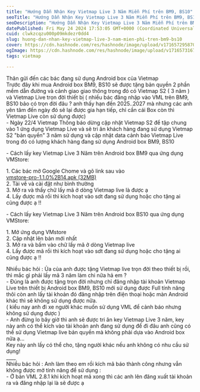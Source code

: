 ```yaml
---
title: "Hướng Dẫn Nhận Key Vietmap Live 3 Năm Miễn Phí trên BM9, BS10"
seoTitle: "Hướng Dẫn Nhận Key Vietmap Live 3 Năm Miễn Phí trên BM9, BS10"
seoDescription: "Hướng Dẫn Nhận Key Vietmap Live 3 Năm Miễn Phí trên BM9, BS10"
datePublished: Fri May 24 2024 17:53:05 GMT+0000 (Coordinated Universal Time)
cuid: clwkzcqzu000p09mkdezr0dd4
slug: huong-dan-nhan-key-vietmap-live-3-nam-mien-phi-tren-bm9-bs10
cover: https://cdn.hashnode.com/res/hashnode/image/upload/v1716572958708/2db61336-3edb-4137-82c4-796fc7b1ff24.jpeg
ogImage: https://cdn.hashnode.com/res/hashnode/image/upload/v1716573167375/c763726f-f783-48ba-a4e4-6fcbd4e9e9e3.jpeg
tags: vietmap

---
```


Thân gửi đến các bác đang sử dụng Android box của Vietmap  
Trước đây khi mua Android box BM9, BS10 sẽ được tặng bản quyền 2 phần mềm dẫn đường và cảnh giao giao thông trong đó có Vietmap S2 ( 3 năm ) và Vietmap Live trọn đời thiết bị ( nhiều bác đăng nhập vào VML trên BM9, BS10 bảo có trọn đời đâu ? anh thấy hạn đến 2025..2027 mà nhưng các anh yên tâm đến ngày đó sẽ lại được gia hạn tiếp, chỉ cần cái Box còn thì Vietmap Live còn sử dụng được)  
\- Ngày 22/4 Vietmap Thông báo dừng cập nhật Vietmap S2 để tập chung vào 1 ứng dụng Vietmap Live và sẽ tri ân khách hàng đang sử dụng Vietmap S2 "bản quyền" 3 năm sử dụng và cập nhật data cảnh báo Vietmap Live trong đó có lượng khách hàng đang sử dụng Android box BM9, BS10

\- Cách lấy key Vietmap Live 3 Năm trên Android box BM9 qua ứng dụng VMStore:

1\. Các bác mở Google Chome và gõ link sau vào  
[vmstore-pro-1.1.0%2B14.apk (32MB)](https://github.com/ePlus-DEV/storage/blob/main/vietmap/vmstore-pro-1.1.0%2B14.apk)[  
](https://bit.ly/vmstorepro%EF%BF%BC2)2\. Tải về và cài đ[ặ](https://l.facebook.com/l.php?u=https%3A%2F%2Fbit.ly%2Fvmstorepro%3Ffbclid%3DIwZXh0bgNhZW0CMTAAAR2ZICOcZdku79NO3BjWPXUavq9kupDd4UnscCvfgdCPZeuPl00WC2TOGxU_aem_AYSoOTYvpJr2yCvZkfKohlb8cVLuBGURZTVCayMoV30lXeE0Mdjs8_Gq5crvzFkyCtbo1z6xxCh1HIN8ecI0L3rP&h=AT3RwN4gVSQG91ebHhkxhKAGU91yDb2eMeZiqPqst6c21aekDGJXw-UqzvCqwpwO2EsNQNfk7Qfh-LMnwyinISn6xywIL2jtYkJVq64KCK7WWVLkfm9OzIRYYybzJWrGOSGt&__tn__=-UK*F)t như bình thường  
3\. Mở ra và thấy chữ lấy mã ở dòng Vietmap live là được ạ  
4\. Lấy được mã rồi thì kích hoạt vào sdt đang sử dụng hoặc cho tặng ai cũng được ạ !!

\- Cách lấy key Vietmap Live 3 Năm trên Android box BS10 qua ứng dụng VMStore:

1\. Mở ứng dụng VMstore  
2\. Cập nhật lên bản mới nhất  
3\. Mở ra và bấm vào chữ lấy mã ở dòng Vietmap live  
4\. Lấy được mã rồi thì kích hoạt vào sdt đang sử dụng hoặc cho tặng ai cũng được ạ !!

Nhiều bác hỏi : Ủa của anh được tặng Vietmap live trọn đời theo thiết bị rồi, thì mắc gì phải lấy mã 3 năm làm chi nữa hả em ?  
\- Đúng là anh được tặng trọn đời nhưng chỉ đăng nhập tài khoản Vietmap Live trên thiết bị Android box BM9, BS10 mới sử dụng được Full tính năng thôi còn anh lấy tài khoản đó đăng nhập trên điện thoại hoặc màn Android khác thì sẽ không sử dụng được nữa.  
( kiểu nay anh đi xe người khác muốn sử dụng VML để cảnh báo nhưng không sử dụng được )  
\- Anh đừng lo bây giờ thì anh sẽ được tri ân key Vietmap Live 3 năm, key này anh có thể kích vào tài khoản anh đang sử dụng để đi đâu anh cũng có thể sử dụng Vietmap live bản quyền mà không phải dựa vào Android box nữa ạ...  
Key này anh lấy có thể cho, tặng người khác nếu anh không có nhu cầu sử dụng!  
\_\_\_\_  
Nhiều bác hỏi : Anh làm theo em rồi kích mã báo thành công nhưng vẫn không được mở tính năng để sử dụng :  
\- Ở bản VML 2.8.1 khi kích hoạt mã xong thì các anh lên đăng xuất tài khoản ra và đăng nhập lại là sẽ được ạ